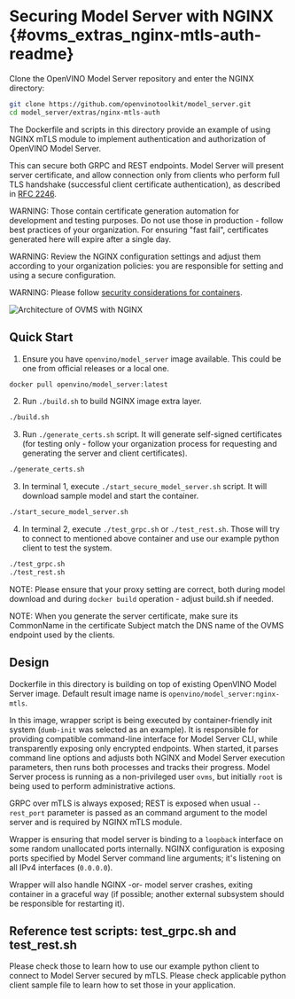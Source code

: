 # Securing Model Server with NGINX {#ovms_extras_nginx-mtls-auth-readme}

Clone the OpenVINO Model Server repository and enter the NGINX directory:
```bash
git clone https://github.com/openvinotoolkit/model_server.git
cd model_server/extras/nginx-mtls-auth
```

The Dockerfile and scripts in this directory provide an example of using NGINX mTLS module to implement authentication and authorization of OpenVINO Model Server.

This can secure both GRPC and REST endpoints. Model Server will present server certificate, and allow connection only from clients who perform full TLS handshake (successful client certificate authentication), as described in [RFC 2246](https://www.ietf.org/rfc/rfc2246.txt).

WARNING: Those contain certificate generation automation for development and testing purposes. Do not use those in production - follow best practices of your organization. For ensuring "fast fail", certificates generated here will expire after a single day.

WARNING: Review the NGINX configuration settings and adjust them according to your organization policies: you are responsible for setting and using a secure configuration.

WARNING: Please follow [security considerations for containers](../../docs/security_considerations.md).


![Architecture of OVMS with NGINX](nginx.png)


## Quick Start

1. Ensure you have `openvino/model_server` image available. This could be one from official releases or a local one.

```bash
docker pull openvino/model_server:latest
```

2. Run `./build.sh` to build NGINX image extra layer.

```bash
./build.sh
```

3. Run `./generate_certs.sh`  script. It will generate self-signed certificates (for testing only - follow your organization process for requesting and generating the server and client certificates).

```bash
./generate_certs.sh
```

3. In terminal 1, execute `./start_secure_model_server.sh` script. It will download sample model and start the container.

```bash
./start_secure_model_server.sh
```

4. In terminal 2, execute `./test_grpc.sh` or `./test_rest.sh`. Those will try to connect to mentioned above container and use our example python client to test the system.

```bash
./test_grpc.sh
./test_rest.sh
```

NOTE: Please ensure that your proxy setting are correct, both during model download and during `docker build` operation - adjust build.sh if needed.

NOTE: When you generate the server certificate, make sure its CommonName in the certificate Subject match the DNS name of the OVMS endpoint used by the clients.

## Design

Dockerfile in this directory is building on top of existing OpenVINO Model Server image. Default result image name is `openvino/model_server:nginx-mtls`.

In this image, wrapper script is being executed by container-friendly init system (`dumb-init` was selected as an example). It is responsible for providing compatible command-line interface for Model Server CLI, while transparently exposing only encrypted endpoints.
When started, it parses command line options and adjusts both NGINX and Model Server execution parameters, then runs both processes and tracks their progress. Model Server process is running as a non-privileged user `ovms`, but initially `root` is being used to perform administrative actions.

GRPC over mTLS is always exposed; REST is exposed when usual `--rest_port` parameter is passed as an command argument to the model server and is required by NGINX mTLS module.

Wrapper is ensuring that model server is binding to a `loopback` interface on some random unallocated ports internally. NGINX configuration is exposing ports specified by Model Server command line arguments; it's listening on all IPv4 interfaces (`0.0.0.0`).

Wrapper will also handle NGINX -or- model server crashes, exiting container in a graceful way (if possible; another external subsystem should be responsible for restarting it).

## Reference test scripts: test_grpc.sh and test_rest.sh

Please check those to learn how to use our example python client to connect to Model Server secured by mTLS. Please check applicable python client sample file to learn how to set those in your application.




